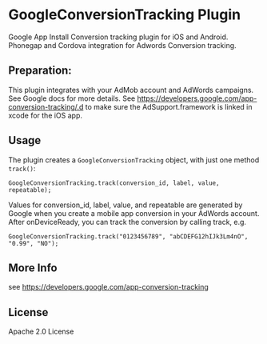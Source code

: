 # GoogleConversionTracking Plugin

Google App Install Conversion tracking plugin for iOS and Android. Phonegap and Cordova integration for Adwords Conversion tracking.


## Preparation:

This plugin integrates with your AdMob account and AdWords campaigns.  See Google docs for more details.
See https://developers.google.com/app-conversion-tracking/.d to make sure the AdSupport.framework is linked in xcode for the iOS app.

## Usage

The plugin creates a `GoogleConversionTracking` object, with just one method `track()`:

    GoogleConversionTracking.track(conversion_id, label, value, repeatable);

Values for conversion_id, label, value, and repeatable are generated by Google when you
create a mobile app conversion in your AdWords account.  After onDeviceReady, you can track the
conversion by calling track, e.g.

    GoogleConversionTracking.track("0123456789", "abCDEFG12hIJk3Lm4nO", "0.99", "NO");

## More Info

see https://developers.google.com/app-conversion-tracking

## License ##

Apache 2.0 License
